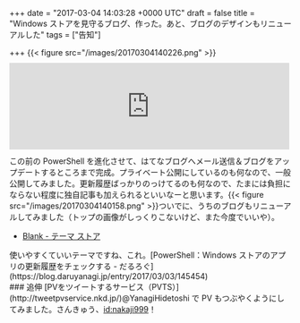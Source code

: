 
+++
date = "2017-03-04 14:03:28 +0000 UTC"
draft = false
title = "Windows ストアを見守るブログ、作った。あと、ブログのデザインもリニューアルした"
tags = ["告知"]

+++
{{< figure src="/images/20170304140226.png"  >}}<iframe src="https://hatenablog-parts.com/embed?url=http%3A%2F%2Fstore-watch.hatenadiary.jp%2F" title="Windows Store Watch" class="embed-card embed-webcard" scrolling="no" frameborder="0" style="display: block; width: 100%; height: 155px; max-width: 500px; margin: 10px 0px;"></iframe>この前の PowerShell を進化させて、はてなブログへメール送信＆ブログをアップデートするところまで完成。プライベート公開にしているのも何なので、一般公開してみました。更新履歴ばっかりのっけてるのも何なので、たまには負担にならない程度に独自記事も加えられるといいなーと思います。{{< figure src="/images/20170304140158.png"  >}}ついでに、うちのブログもリニューアルしてみました（トップの画像がしっくりこないけど、また今度でいいや）。

<ul>
<li><a href="http://blog.hatena.ne.jp/-/store/theme/8454420450091363061">Blank - テーマ ストア</a></li>
</ul>使いやすくていいテーマですね、これ。[PowerShell：Windows ストアのアプリの更新履歴をチェックする - だるろぐ](https://blog.daruyanagi.jp/entry/2017/03/03/145454)<br/>


<div class="section">
    ### 追伸
    [PVをツイートするサービス（PVTS）](http://tweetpvservice.nkd.jp/)@YanagiHidetoshi で PV もつぶやくようにしてみました。さんきゅう、<a href="http://blog.hatena.ne.jp/nakaji999/">id:nakaji999</a>！

</div>

